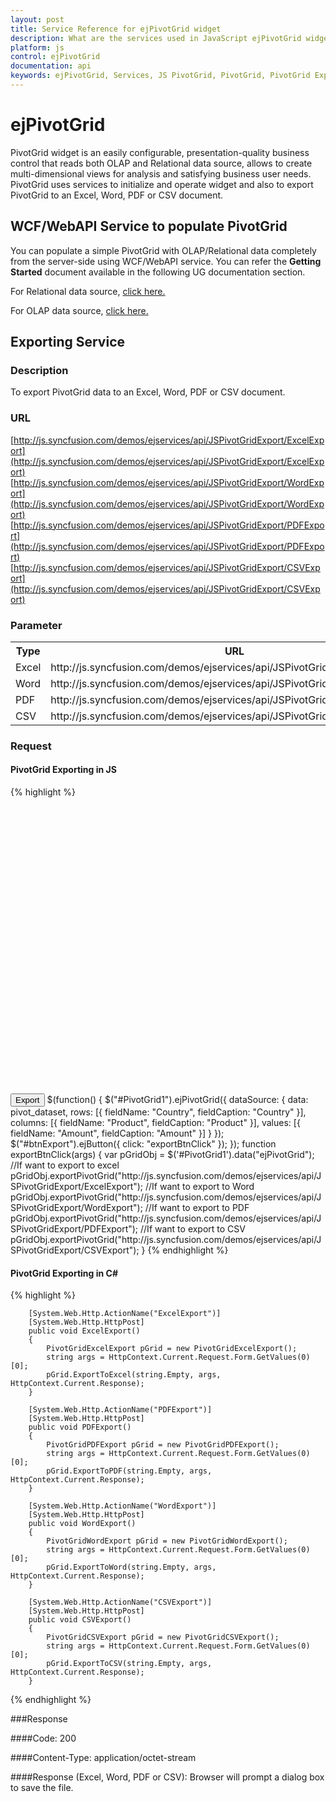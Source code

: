 ```yaml
---
layout: post
title: Service Reference for ejPivotGrid widget
description: What are the services used in JavaScript ejPivotGrid widget
platform: js
control: ejPivotGrid
documentation: api
keywords: ejPivotGrid, Services, JS PivotGrid, PivotGrid, PivotGrid Exporting
---
```


# ejPivotGrid

PivotGrid widget is an easily configurable, presentation-quality business control that reads both OLAP and Relational data source, allows to create multi-dimensional views for analysis and satisfying business user needs. PivotGrid uses services to initialize and operate widget and also to export PivotGrid to an Excel, Word, PDF or CSV document.

## WCF/WebAPI Service to populate PivotGrid 
You can populate a simple PivotGrid with OLAP/Relational data completely from the server-side using WCF/WebAPI service. You can refer the **Getting Started** document available in the following UG documentation section.

For Relational data source, [click here.](https://help.syncfusion.com/js/pivotgrid/relational-getting-started#creating-a-simple-application-with-pivotgrid-and-relational-datasource-server-mode)

For OLAP data source, [click here.](https://help.syncfusion.com/js/pivotgrid/olap-getting-started#creating-a-simple-application-with-pivotgrid-and-olap-datasource-server-mode)
 
## Exporting Service

### Description

To export PivotGrid data to an Excel, Word, PDF or CSV document.

### URL

[http://js.syncfusion.com/demos/ejservices/api/JSPivotGridExport/ExcelExport](http://js.syncfusion.com/demos/ejservices/api/JSPivotGridExport/ExcelExport)
[http://js.syncfusion.com/demos/ejservices/api/JSPivotGridExport/WordExport](http://js.syncfusion.com/demos/ejservices/api/JSPivotGridExport/WordExport)
[http://js.syncfusion.com/demos/ejservices/api/JSPivotGridExport/PDFExport](http://js.syncfusion.com/demos/ejservices/api/JSPivotGridExport/PDFExport)
[http://js.syncfusion.com/demos/ejservices/api/JSPivotGridExport/CSVExport](http://js.syncfusion.com/demos/ejservices/api/JSPivotGridExport/CSVExport)

### Parameter
<table>
   <th>Type</th>
   <th>URL </th>
   <th>MultipleExport </th>
   <tr>
      <td>Excel</td>
      <td>http://js.syncfusion.com/demos/ejservices/api/JSPivotGridExport/ExcelExport</td>
      <td>False</td>
   </tr>
   <tr>
      <td>Word</td>
      <td>http://js.syncfusion.com/demos/ejservices/api/JSPivotGridExport/WordExport</td>
      <td>False</td>
   </tr>
   <tr>
      <td>PDF</td>
      <td>http://js.syncfusion.com/demos/ejservices/api/JSPivotGridExport/PDFExport</td>
      <td>False</td>
   </tr
   <tr>
      <td>CSV</td>
      <td>http://js.syncfusion.com/demos/ejservices/api/JSPivotGridExport/CSVExport</td>
      <td>False</td>
   </tr>
</table>

### Request

#### PivotGrid Exporting in JS

{% highlight %}

<div id="PivotGrid1" style="min-height: 275px; min-width: 525px; height: 460px; width: 720px"></div>
<button id="btnExport">Export</button>
 $(function() {
     $("#PivotGrid1").ejPivotGrid({
         dataSource: {
             data: pivot_dataset,
             rows: [{
                 fieldName: "Country",
                 fieldCaption: "Country"
             }],
             columns: [{
                 fieldName: "Product",
                 fieldCaption: "Product"
             }],
             values: [{
                 fieldName: "Amount",
                 fieldCaption: "Amount"
             }]
         }
     });
     $("#btnExport").ejButton({
           click: "exportBtnClick"
     });
 });
     function exportBtnClick(args)
     {
        var pGridObj = $('#PivotGrid1').data("ejPivotGrid");
        //If want to export to excel
        pGridObj.exportPivotGrid("http://js.syncfusion.com/demos/ejservices/api/JSPivotGridExport/ExcelExport");
        //If want to export to Word
        pGridObj.exportPivotGrid("http://js.syncfusion.com/demos/ejservices/api/JSPivotGridExport/WordExport");
        //If want to export to PDF
        pGridObj.exportPivotGrid("http://js.syncfusion.com/demos/ejservices/api/JSPivotGridExport/PDFExport");
        //If want to export to CSV
        pGridObj.exportPivotGrid("http://js.syncfusion.com/demos/ejservices/api/JSPivotGridExport/CSVExport");
     }
{% endhighlight %}

#### PivotGrid Exporting in C# 

{% highlight %}

        [System.Web.Http.ActionName("ExcelExport")]
        [System.Web.Http.HttpPost]
        public void ExcelExport()
        {
            PivotGridExcelExport pGrid = new PivotGridExcelExport();
            string args = HttpContext.Current.Request.Form.GetValues(0)[0];
            pGrid.ExportToExcel(string.Empty, args, HttpContext.Current.Response);
        }

        [System.Web.Http.ActionName("PDFExport")]
        [System.Web.Http.HttpPost]
        public void PDFExport()
        {
            PivotGridPDFExport pGrid = new PivotGridPDFExport();
            string args = HttpContext.Current.Request.Form.GetValues(0)[0];
            pGrid.ExportToPDF(string.Empty, args, HttpContext.Current.Response);
        }

        [System.Web.Http.ActionName("WordExport")]
        [System.Web.Http.HttpPost]
        public void WordExport()
        {
            PivotGridWordExport pGrid = new PivotGridWordExport();
            string args = HttpContext.Current.Request.Form.GetValues(0)[0];
            pGrid.ExportToWord(string.Empty, args, HttpContext.Current.Response);
        }

        [System.Web.Http.ActionName("CSVExport")]
        [System.Web.Http.HttpPost]
        public void CSVExport()
        {
            PivotGridCSVExport pGrid = new PivotGridCSVExport();
            string args = HttpContext.Current.Request.Form.GetValues(0)[0];
            pGrid.ExportToCSV(string.Empty, args, HttpContext.Current.Response);
        }
        
{% endhighlight %}
 

###Response

####Code: 200

####Content-Type: application/octet-stream

####Response (Excel, Word, PDF or CSV):
Browser will prompt a dialog box to save the file.

